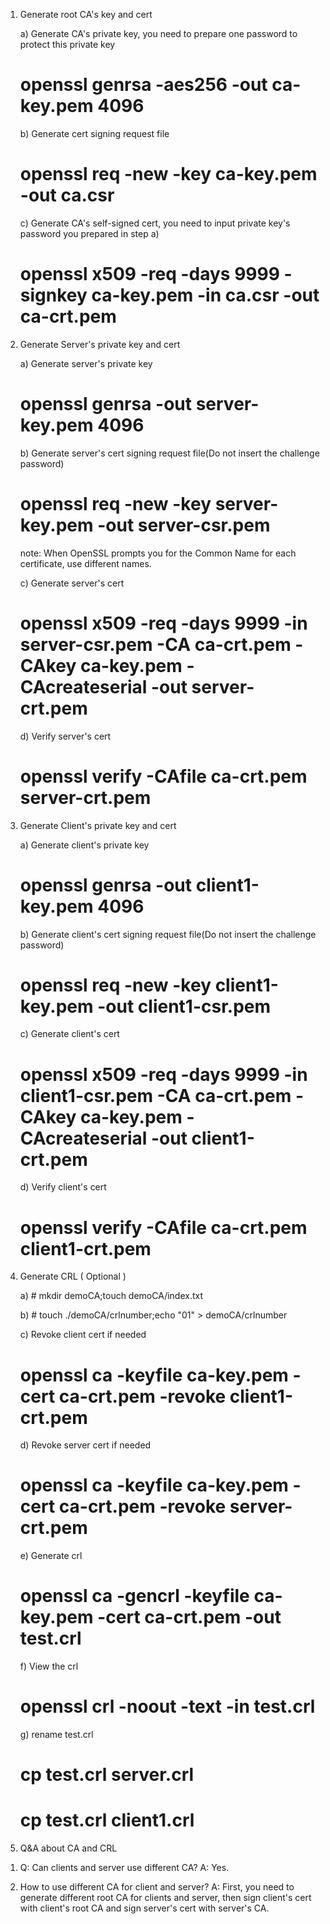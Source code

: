 ﻿1. Generate root CA's key and cert

   a) Generate CA's private key, you need to prepare one password to protect this private key
   # openssl genrsa -aes256 -out ca-key.pem 4096

   b) Generate cert signing request file
   # openssl req -new -key ca-key.pem -out ca.csr

   c) Generate CA's self-signed cert, you need to input private key's password you prepared in step a)
   # openssl x509 -req -days 9999 -signkey ca-key.pem -in ca.csr -out ca-crt.pem

2. Generate Server's private key and cert

   a) Generate server's private key
   # openssl genrsa -out server-key.pem 4096

   b) Generate server's cert signing request file(Do not insert the challenge password)
   # openssl req -new -key server-key.pem -out server-csr.pem
     note: When OpenSSL prompts you for the Common Name for each certificate, use different names.

   c) Generate server's cert
   # openssl x509 -req -days 9999 -in server-csr.pem -CA ca-crt.pem -CAkey ca-key.pem -CAcreateserial -out server-crt.pem

   d) Verify server's cert
   # openssl verify -CAfile ca-crt.pem server-crt.pem

3. Generate Client's private key and cert

   a) Generate client's private key
   # openssl genrsa -out client1-key.pem 4096

   b) Generate client's cert signing request file(Do not insert the challenge password)
   # openssl req -new -key client1-key.pem -out client1-csr.pem

   c) Generate client's cert
   # openssl x509 -req -days 9999 -in client1-csr.pem -CA ca-crt.pem -CAkey ca-key.pem -CAcreateserial -out client1-crt.pem

   d) Verify client's cert
   # openssl verify -CAfile ca-crt.pem client1-crt.pem

4. Generate CRL ( Optional )

   a) # mkdir demoCA;touch demoCA/index.txt

   b) # touch ./demoCA/crlnumber;echo "01" > demoCA/crlnumber

   c) Revoke client cert if needed
   # openssl ca -keyfile ca-key.pem -cert ca-crt.pem -revoke client1-crt.pem

   d) Revoke server cert if needed
   # openssl ca -keyfile ca-key.pem -cert ca-crt.pem -revoke server-crt.pem

   e) Generate crl
   # openssl ca -gencrl -keyfile ca-key.pem -cert ca-crt.pem -out test.crl

   f) View the crl
   # openssl crl -noout -text -in test.crl

   g) rename test.crl
   # cp test.crl server.crl
   # cp test.crl client1.crl

5. Q&A about CA and CRL

  1) Q: Can clients and server use different CA?
     A: Yes.

  2) How to use different CA for client and server?
     A: First, you need to generate different root CA for clients and server, then sign client's cert with
        client's root CA and sign server's cert with server's CA.

